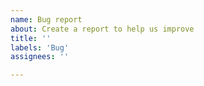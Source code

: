 ```yaml
---
name: Bug report
about: Create a report to help us improve
title: ''
labels: 'Bug'
assignees: ''

---
```


